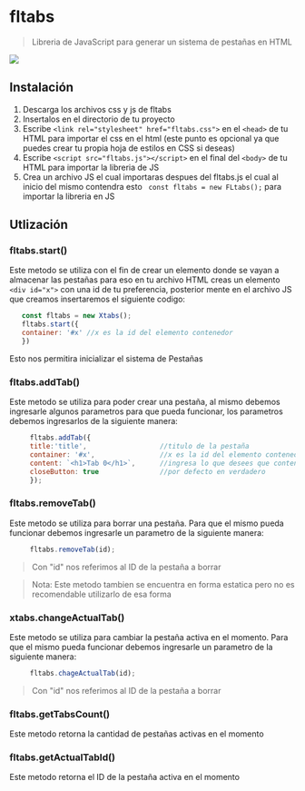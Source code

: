 # fltabs
> Libreria de JavaScript para generar un sistema de pestañas en HTML

<img src="https://joaquingiordano.github.io/fltabs/src/screenshot.png"></img>


## Instalación
   1. Descarga los archivos css y js de fltabs
   2. Insertalos en el directorio de tu proyecto
   3. Escribe `<link rel="stylesheet" href="fltabs.css">` en el `<head>` de tu HTML para importar el css en el html (este punto es opcional ya que puedes crear tu propia hoja de estilos en CSS si deseas)
   4. Escribe `<script src="fltabs.js"></script>` en el final del `<body>` de tu HTML para importar la libreria de JS
   5. Crea un archivo JS el cual importaras despues del fltabs.js el cual al inicio del mismo contendra esto ` const fltabs = new FLtabs();` para importar la libreria en JS

## Utlización
   
   ### fltabs.start()
   Este metodo se utiliza con el fin de crear un elemento donde se vayan a almacenar las pestañas para eso en tu archivo HTML creas un elemento `<div id="x">` con una id de tu preferencia, posterior mente en el archivo JS que creamos insertaremos el siguiente codigo: 

   ```javascript
      const fltabs = new Xtabs();
      fltabs.start({
      container: '#x' //x es la id del elemento contenedor
      })
   ```
        
   Esto nos permitira inicializar el sistema de Pestañas

   ### fltabs.addTab()
   Este metodo se utiliza para poder crear una pestaña, al mismo debemos ingresarle algunos parametros para que pueda funcionar, los parametros debemos ingresarlos de la siguiente manera:

   ```javascript
        fltabs.addTab({
        title:'title',                  //titulo de la pestaña
        container: '#x',                //x es la id del elemento contenedor
        content: `<h1>Tab 0</h1>`,      //ingresa lo que desees que contenga la pestaña
        closeButton: true               //por defecto en verdadero
        });
   ```

   ### fltabs.removeTab()
   Este metodo se utiliza para borrar una pestaña. Para que el mismo pueda funcionar debemos ingresarle un parametro de la siguiente manera:

   ```javascript
        fltabs.removeTab(id);
   ```
   > Con "id" nos referimos al ID de la pestaña a borrar

   > Nota: Este metodo tambien se encuentra en forma estatica pero no es recomendable utilizarlo de esa forma

   ### xtabs.changeActualTab()
   Este metodo se utiliza para cambiar la pestaña activa en el momento. Para que el mismo pueda funcionar debemos ingresarle un parametro de la siguiente manera:
        
   ```javascript
        fltabs.chageActualTab(id);
   ```
   > Con "id" nos referimos al ID de la pestaña a borrar

   ### fltabs.getTabsCount()
   Este metodo retorna la cantidad de pestañas activas en el momento
    
   ### fltabs.getActualTabId()
   Este metodo retorna el ID de la pestaña activa en el momento
